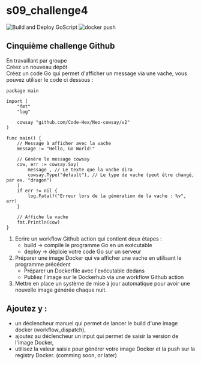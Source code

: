 # s09_challenge4

![Build and Deploy GoScript](https://github.com/L-Christ-ASD/s09_challenge4/actions/workflows/cowsay-go.yml/badge.svg)
![docker push](https://github.com/L-Christ-ASD/s09_challenge4/actions/workflows/docker-push.yml/badge.svg)

## Cinquième challenge Github

En travaillant par groupe  
Créez un nouveau dépôt  
Créez un code Go qui permet d'afficher un message via une vache, vous pouvez utiliser le code ci dessous :

```
package main

import (
	"fmt"
	"log"

	cowsay "github.com/Code-Hex/Neo-cowsay/v2"
)

func main() {
	// Message à afficher avec la vache
	message := "Hello, Go World!"

	// Génère le message cowsay
	cow, err := cowsay.Say(
		message	, // Le texte que la vache dira
		cowsay.Type("default"), // Le type de vache (peut être changé, par ex. "dragon")
	)
	if err != nil {
		log.Fatalf("Erreur lors de la génération de la vache : %v", err)
	}

	// Affiche la vache
	fmt.Println(cow)
}

```

1. Ecrire un workflow Github action qui contient deux étapes :
    - build -> compile le programme Go en un exécutable
    - deploy -> déploie votre code Go sur un serveur
2. Préparer une image Docker qui va afficher une vache en utilisant le programme précédent
    - Préparer un Dockerfile avec l'exécutable dedans
    - Publiez l'image sur le Dockerhub via une workflow Github action
3. Mettre en place un système de mise à jour automatique pour avoir une nouvelle image générée chaque nuit.


## Ajoutez y :

- un déclencheur manuel qui permet de lancer le build d'une image docker (workflow_dispatch),
- ajoutez au déclencheur un input qui permet de saisir la version de l'image Docker,
- utilisez la valeur saisie pour générer votre image Docker et la push sur la registry Docker.  (comming soon, or later)


